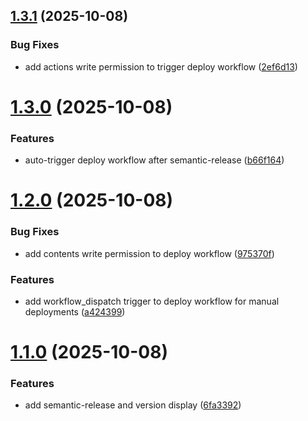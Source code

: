 ## [1.3.1](https://github.com/rrrodzilla/flash-cards/compare/v1.3.0...v1.3.1) (2025-10-08)


### Bug Fixes

* add actions write permission to trigger deploy workflow ([2ef6d13](https://github.com/rrrodzilla/flash-cards/commit/2ef6d13acb9df7e5640edb2eedd08ed9575111de))

# [1.3.0](https://github.com/rrrodzilla/flash-cards/compare/v1.2.0...v1.3.0) (2025-10-08)


### Features

* auto-trigger deploy workflow after semantic-release ([b66f164](https://github.com/rrrodzilla/flash-cards/commit/b66f1640648a571bd9a80077aa0c0063f35e3304))

# [1.2.0](https://github.com/rrrodzilla/flash-cards/compare/v1.1.0...v1.2.0) (2025-10-08)


### Bug Fixes

* add contents write permission to deploy workflow ([975370f](https://github.com/rrrodzilla/flash-cards/commit/975370f8e5e307c63488b7987278215b5fa7ba0a))


### Features

* add workflow_dispatch trigger to deploy workflow for manual deployments ([a424399](https://github.com/rrrodzilla/flash-cards/commit/a4243991e036d7a866ec6923c52996b403e92fed))

# [1.1.0](https://github.com/rrrodzilla/flash-cards/compare/v1.0.0...v1.1.0) (2025-10-08)


### Features

* add semantic-release and version display ([6fa3392](https://github.com/rrrodzilla/flash-cards/commit/6fa3392d40364d6335fea5f8b421da598228b32f))
